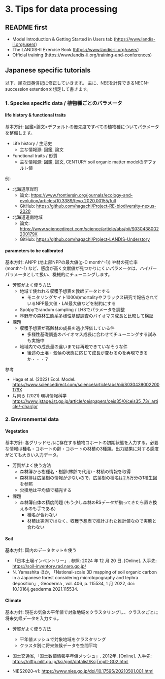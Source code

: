 # 3. Tips for data processing

## README first
- Model Introduction & Getting Started in Users tab (https://www.landis-ii.org/users)
- The LANDIS-II Exercise Book (https://www.landis-ii.org/users)
- Official training (https://www.landis-ii.org/training-and-conferences)

## Japanese specific tutorials

以下、順次日英併記に修正していきます。
主に、NEEを計算できるNECN-succession extentionを想定して書きます。

### 1. Species specific data / 植物種ごとのパラメータ
#### life history & functional traits
基本方針: 図鑑>論文>デフォルトの優先度ですべての植物種についてパラメータを整備します。

- Life history / 生活史
  - 主な情報源: 図鑑, 論文
- Functional traits / 形質
  - 主な情報源: 図鑑, 論文, CENTURY soil organic matter modelのデフォルト値

例: 
- 北海道厚岸町
  - 論文: https://www.frontiersin.org/journals/ecology-and-evolution/articles/10.3389/fevo.2020.00155/full
  - GitHub: https://github.com/hagachi/Project-RE-biodiversity-nexus-2020
- 北海道道南地域
  - 論文: https://www.sciencedirect.com/science/article/abs/pii/S030438002200179X
  - GitHub: https://github.com/hagachi/Project-LANDIS-Understory

#### parameters to be calibrated
基本方針: ANPP (地上部NPPの最大値(g-C month^-1)) や材の死亡率 (month^-1) など、感度が高く文献値が見つかりにくいパラメータは、ハイパーパラメータとして扱い、機械的にチューニングします。

- 芳賀がよく使う方法
  - 地域で使われる収穫予想表を教師データとする
    - モニタリングサイト1000のmortalityやフラックス研究で報告されているNPP最大値・LAI最大値などを制約にする
  - Spotpyでrandom sampling / LHSでパラメータを調整
  - 林野庁の森林生態系多様性基礎調査のバイオマス成長と比較して検証
- 課題
  - 収穫予想表が高齢林の成長を過小評価している件
    - 多様性基礎調査のバイオマス成長に合わせてチューニングする試みも実施中
  - 地域内での成長量の違いまでは再現できていなそうな件
    - 後述の土壌・気候の状態に応じて成長が変わるのを再現できるか・・・？

参考
- Haga et al. (2022) Ecol. Model. https://www.sciencedirect.com/science/article/abs/pii/S030438002200179X
- 片岡ら (2021) 環境情報科学 https://www.jstage.jst.go.jp/article/ceispapers/ceis35/0/ceis35_73/_article/-char/ja/


### 2. Environmental data
#### Vegetation
基本方針: 各グリッドセルに存在する植物コホートの初期状態を入力する。必要な情報は種名・コホートの齢・コホートの材積の3種類。出力結果に対する感度がとても大きい入力データ。

- 芳賀がよく使う方法
  - 森林簿から樹種名・樹齢(林齢で代用)・材積の情報を取得
  - 森林簿は広葉樹の情報が少ないので、広葉樹の種名は2.5万分の1植生図を参照
  - 欠損地は平均値で補完する
- 課題
  - 森林簿自体の精度問題 (もう少し森林のRSデータが揃ってきたら置き換えるのも手である)
    - 種名が合わない
    - 材積は実測ではなく、収穫予想表で推計された推計値なので実態と合わない

#### Soil
基本方針: 国内のデータセットを使う

- 「日本土壌インベントリー」. 参照: 2024 年 12 月 20 日. [Online]. 入手先: https://soil-inventory.rad.naro.go.jp/
- N. Yamashita ほか, 「National-scale 3D mapping of soil organic carbon in a Japanese forest considering microtopography and tephra deposition」, Geoderma , vol. 406, p. 115534, 1 月 2022, doi: 10.1016/j.geoderma.2021.115534.


#### Climate
基本方針: 現在の気象の平年値で対象地域をクラスタリングし、クラスタごとに将来気候データを入力する。

- 芳賀がよく使う方法
  - 平年値メッシュで対象地域をクラスタリング
  - クラスタ別に将来気候データを空間平均

- 国土交通省,「国土数値情報平年値メッシュ」. 2012年. [Online]. 入手先: https://nlftp.mlit.go.jp/ksj/gml/datalist/KsjTmplt-G02.html
- NIES2020-v1: https://www.nies.go.jp/doi/10.17595/20210501.001.html


